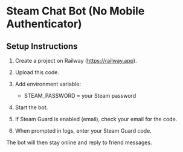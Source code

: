 # Steam Chat Bot (No Mobile Authenticator)

## Setup Instructions

1. Create a project on Railway (https://railway.app).
2. Upload this code.
3. Add environment variable:

   - STEAM_PASSWORD = your Steam password

4. Start the bot.
5. If Steam Guard is enabled (email), check your email for the code.
6. When prompted in logs, enter your Steam Guard code.

The bot will then stay online and reply to friend messages.
